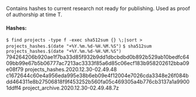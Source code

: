 Contains hashes to current research not ready for publishing. Used as proof of authorship at time T.

#### Hashes:
`$ find projects -type f -exec sha512sum {} \;|sort > projects_hashes.$(date "+%Y.%m.%d-%H.%M.%S")`
`$ sha512sum projects_hashes.$(date "+%Y.%m.%d-%H.%M.%S")`
794264206b920ae1f7ba33d85f932b9dd1dbcbdbd0b892b529ab10bedfc6409bb99e67b5b06777ac7213ac3333f85a6d85c06ecf183b958202612bba09e08f79  projects_hashes.2020.12.30-02.49.48
c1672644c60e4a956eda995e38b6eb09e4f12004e7026cda3348e26f084bdd464311e8b27506818f9f453252b560fa05c469305a4b776cb3137a1a99001ddff4  project_archive.2020.12.30-02.49.48.7z
